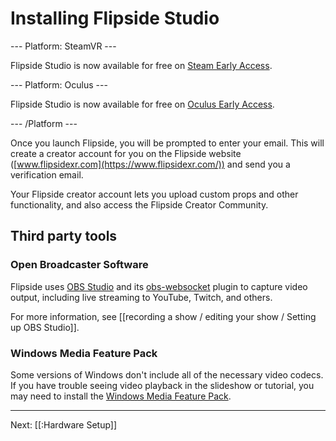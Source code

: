 # Installing Flipside Studio

--- Platform: SteamVR ---

Flipside Studio is now available for free on [Steam Early Access](http://store.steampowered.com/app/495800/Flipside_Studio/).

--- Platform: Oculus ---

Flipside Studio is now available for free on [Oculus Early Access](https://www.oculus.com/experiences/rift/750910405009643/).

--- /Platform ---

Once you launch Flipside, you will be prompted to enter your email. This will create a creator account for you on the Flipside website ([www.flipsidexr.com](https://www.flipsidexr.com/)) and send you a verification email.

Your Flipside creator account lets you upload custom props and other functionality, and also access the Flipside Creator Community.

## Third party tools

### Open Broadcaster Software

Flipside uses [OBS Studio](https://obsproject.com/download) and its [obs-websocket](https://github.com/Palakis/obs-websocket/releases) plugin to capture video output, including live streaming to YouTube, Twitch, and others.

For more information, see [[recording a show / editing your show / Setting up OBS Studio]].

### Windows Media Feature Pack

Some versions of Windows don't include all of the necessary video codecs. If you have trouble seeing video playback in the slideshow or tutorial, you may need to install the [Windows Media Feature Pack](https://www.microsoft.com/en-us/software-download/mediafeaturepack).

---

Next: [[:Hardware Setup]]
